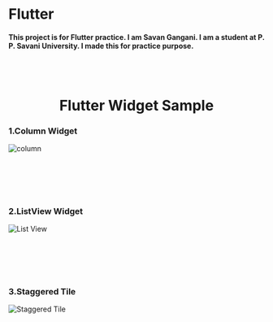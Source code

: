 # Flutter

<h4> This project is for Flutter practice. I am Savan Gangani. I am a student at P. P. Savani University. I made this for practice purpose.
</h4>

<br />
<br />

<h1 align="center">Flutter Widget Sample</h1>

<h3> 1.Column Widget </h3>

![column](https://user-images.githubusercontent.com/88571731/146717053-ec0c63cb-45d0-4ee0-abbf-7c54d3b88c36.png) 

<br />
<br />
<br />
<br />

<h3>2.ListView Widget</h3>

![List View](https://user-images.githubusercontent.com/88571731/146717450-d0c8e193-b338-484a-946f-659b187e674c.png)

<br />
<br />
<br />
<br />

<h3>3.Staggered Tile</h3>

![Staggered Tile](https://user-images.githubusercontent.com/88571731/146717697-789a7300-90a2-4e3b-9fb0-8beed830ec86.png)
